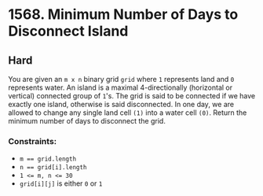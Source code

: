 # 1568. Minimum Number of Days to Disconnect Island

## Hard

You are given an `m x n` binary grid `grid` where `1` represents land and `0` represents water. An island is a maximal
4-directionally (horizontal or vertical) connected group of `1`'s. The grid is said to be connected if we have exactly
one island, otherwise is said disconnected. In one day, we are allowed to change any single land cell `(1)` into a water
cell `(0)`. Return the minimum number of days to disconnect the grid.

### Constraints:

- `m == grid.length`
- `n == grid[i].length`
- `1 <= m, n <= 30`
- `grid[i][j]` is either `0` or `1`
